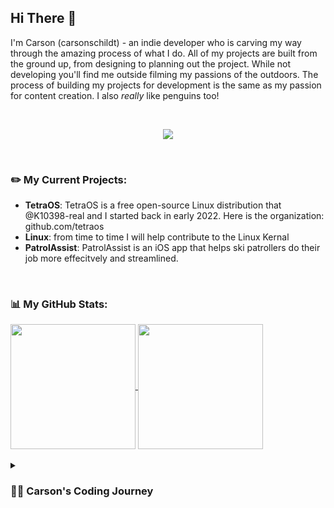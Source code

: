 ## Hi There 👋

  I'm Carson (carsonschildt) - an indie developer who is carving my way through the amazing process of what I do. All of my projects are built from the ground up, from designing to planning out the project. While not developing you'll find me outside filming my passions of the outdoors. The process of building my projects for development is the same as my passion for content creation. I also *really* like penguins too!

<br>

<p align="center"> <a href="https://github.com/thinkright20"><img src="https://skillicons.dev/icons?i=cpp,python,html,css,js,figma,vim,neovim,vscode,github,git,linux"> </a> </p>

<br>

### ✏️ My Current Projects:

  - **TetraOS**: TetraOS is a free open-source Linux distribution that @K10398-real and I started back in early 2022. Here is the organization: github.com/tetraos
  - **Linux**: from time to time I will help contribute to the Linux Kernal
  - **PatrolAssist**: PatrolAssist is an iOS app that helps ski patrollers do their job more effecitvely and streamlined.

<br>

### 📊 My GitHub Stats:

<a href="https://github.com/anuraghazra/github-readme-stats">
  <img height=200 align="center" src="https://github-readme-stats.vercel.app/api?username=carsonschildt&theme=github_dark_dimmed" />
</a>
<a href="https://github.com/anuraghazra/top-langs">
  <img height=200 align="center" src="https://github-readme-stats.vercel.app/api/top-langs?username=carsonschildt&layout=compact&langs_count=8&card_width=320&theme=github_dark_dimmed" />
</a>

<br>
<br>

<details>
 <summary><h3> 👨‍💻 Carson's Coding Journey</h3></summary>
   

